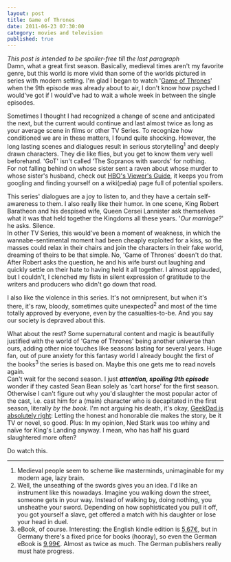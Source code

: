 ```yaml
---
layout: post
title: Game of Thrones
date: 2011-06-23 07:30:00
category: movies and television
published: true
---
```

*This post is intended to be spoiler-free till the last paragraph*  
Damn, what a great first season. Basically, medieval times aren't my favorite genre, but this world is more vivid than some of the worlds pictured in series with modern setting. I'm glad I began to watch '[Game of Thrones](http://www.imdb.com/title/tt0944947/)' when the 9th episode was already about to air, I don't know how psyched I would've got if I would've had to wait a whole week in between the single episodes.

Sometimes I thought I had recognized a change of scene and anticipated the next, but the current would continue and last almost twice as long as your average scene in films or other TV Series. To recognize how conditioned we are in these matters, I found quite shocking. However, the long lasting scenes and dialogues result in serious storytelling<sup>1</sup> and deeply drawn characters. They die like flies, but you get to know them very well beforehand. 'GoT' isn't called 'The Sopranos with swords' for nothing.  
For not falling behind on whose sister sent a raven about whose murder to whose sister's husband, check out [HBO's Viewer's Guide](http://viewers-guide.hbo.com/game-of-thrones/#!/guide/houses/), it keeps you from googling and finding yourself on a wiki(pedia) page full of potential spoilers.

This series' dialogues are a joy to listen to, and they have a certain self-awareness to them. I also really like their humor. In one scene, King Robert Baratheon and his despised wife, Queen Cersei Lannister ask themselves what it was that held together the Kingdoms all these years. '*Our marriage?*' he asks. Silence.  
In other TV Series, this would've been a moment of weakness, in which the wannabe-sentimental  moment had been cheaply exploited for a kiss, so the masses could relax in their chairs and join the characters in their fake world, dreaming of theirs to be that simple. No, 'Game of Thrones' doesn't do that. After Robert asks the question, he and his wife burst out laughing and quickly settle on their hate to having held it all together. I almost applauded, but I couldn't, I clenched my fists in silent expression of gratitude to the writers and producers who didn't go down that road.

I also like the violence in this series. It's not omnipresent, but when it's there, it's raw, bloody, sometimes quite unexpected<sup>2</sup> and most of the time totally approved by everyone, even by the casualties-to-be. And you say our society is depraved about this. 

What about the rest? Some supernatural content and magic is beautifully justified with the world of 'Game of Thrones' being another universe than ours, adding other nice touches like seasons lasting for several years. Huge fan, out of pure anxiety for this fantasy world I already bought the first of the books<sup>3</sup> the series is based on. Maybe this one gets me to read novels again.  
Can't wait for the second season. I just ***attention, spoiling 9th episode*** wonder if they casted Sean Bean solely as 'cart horse' for the first season. Otherwise I can't figure out why you'd slaughter the most popular actor of the cast, i.e. cast him for a (main) character who is decapitated in the first season, literally *by the book*. I'm not arguing his death, it's okay, [GeekDad is absolutely right](http://www.wired.com/geekdad/2011/06/you-should-keep-watching-game-of-thrones/): Letting the honest and honorable die makes the story, be it TV or novel, so good. Plus: In my opinion, Ned Stark was too whiny and naïve for King's Landing anyway. I mean, who has half his guard slaughtered more often? 

Do watch this. 

---
1. Medieval people seem to scheme like masterminds, unimaginable for my modern age, lazy brain. 
2. Well, the unseathing of the swords gives you an idea. I'd like an instrument like this nowadays. Imagine you walking down the street, someone gets in your way. Instead of walking by, doing nothing, you unsheathe your sword. Depending on how sophisticated you pull it off, you got yourself a slave, get  offered a match with his daughter or lose your head in duel. 
3. eBook, of course. Interesting: the English kindle edition is [5,67€](http://www.amazon.de/Game-Thrones-Song-Fire-ebook/dp/B000QCS8TW/ref=sr_1_2?ie=UTF8&m=A11MW6AJTK8WZ7&s=digital-text&qid=1308776721&sr=1-2), but in Germany there's a fixed price for books (hooray), so even the German eBook is [9,99€](http://www.amazon.de/Das-Lied-von-Feuer-ebook/dp/B004OVEY4O/ref=sr_1_5?ie=UTF8&m=A11MW6AJTK8WZ7&s=digital-text&qid=1308776721&sr=1-5). Almost as twice as much. The German publishers really must hate progress.
